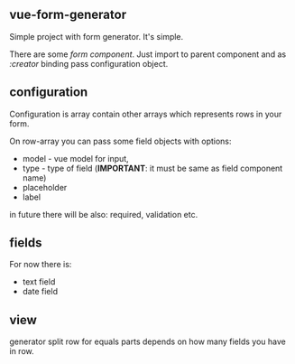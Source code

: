 ## vue-form-generator

Simple project with form generator. It's simple.

There are some *form component*.
Just import to parent component and as *:creator* binding pass configuration object.

## configuration

Configuration is array contain other arrays which represents rows in your form.

On row-array you can pass some field objects with options:
* model - vue model for input,
* type - type of field (**IMPORTANT**: it must be same as field component name)
* placeholder
* label

in future there will be also: required, validation etc.

## fields

For now there is:
* text field
* date field

## view

generator split row for equals parts depends on how many fields you have in row.

